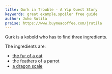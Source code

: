 ```yaml
---
title: Gurk in Trouble - A Yip Quest Story
keywords: great example,spoiler free guide
author: Juho Rutila
praise: https://www.buymeacoffee.com/jrutila
---
```


Gurk is a kobold who has to find three ingredients.

The ingredients are:
 - [the fur of a cat](cat-fur)
 - [the feathers of a parrot](parrot-feathers)
 - [a dragon scale](dragon-scale)
